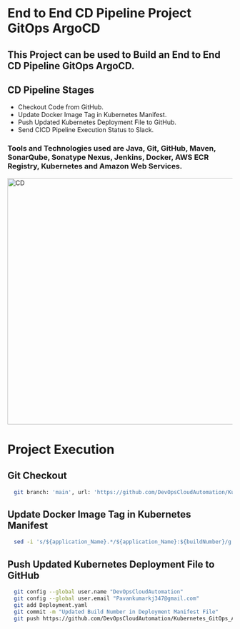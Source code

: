 # End to End CD Pipeline Project GitOps ArgoCD

## This Project can be used to Build an End to End CD Pipeline GitOps ArgoCD.

## CD Pipeline Stages

- Checkout Code from GitHub.
- Update Docker Image Tag in Kubernetes Manifest.
- Push Updated Kubernetes Deployment File to GitHub.
- Send CICD Pipeline Execution Status to Slack.

### Tools and Technologies used are Java, Git, GitHub, Maven, SonarQube, Sonatype Nexus, Jenkins, Docker, AWS ECR Registry, Kubernetes and Amazon Web Services.

<img width="552" alt="CD" src="https://github.com/DevOpsCloudAutomation/GitHub/assets/123757746/763b3e4b-01e0-4212-bbdb-072060453def">

# Project Execution
## Git Checkout
```bash
  git branch: 'main', url: 'https://github.com/DevOpsCloudAutomation/Kubernetes_GitOps_ArgoCD.git'
```

## Update Docker Image Tag in Kubernetes Manifest
```bash
  sed -i 's/${application_Name}.*/${application_Name}:${buildNumber}/g' Deployment.yaml
```

## Push Updated Kubernetes Deployment File to GitHub
```bash
  git config --global user.name "DevOpsCloudAutomation"
  git config --global user.email "Pavankumarkj347@gmail.com"
  git add Deployment.yaml
  git commit -m "Updated Build Number in Deployment Manifest File"
  git push https://github.com/DevOpsCloudAutomation/Kubernetes_GitOps_ArgoCD main
```